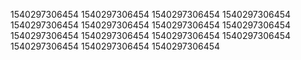 1540297306454
1540297306454
1540297306454
1540297306454
1540297306454
1540297306454
1540297306454
1540297306454
1540297306454
1540297306454
1540297306454
1540297306454
1540297306454
1540297306454
1540297306454